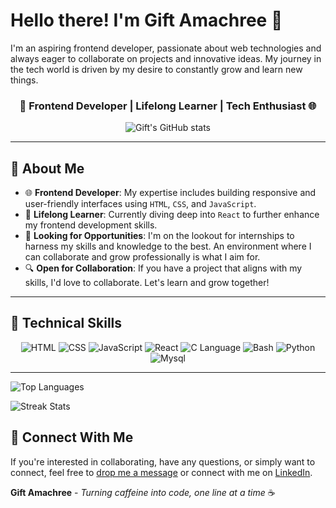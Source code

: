 
# Hello there! I'm Gift Amachree 👋

I'm an aspiring frontend developer, passionate about web technologies and always eager to collaborate on projects and innovative ideas. My journey in the tech world is driven by my desire to constantly grow and learn new things.

<h3 align="center">🚀 Frontend Developer | Lifelong Learner | Tech Enthusiast 🌐</h3>

<p align="center">
  <img src="https://github-readme-stats.vercel.app/api?username=jen67&show_icons=true&count_private=true" alt="Gift's GitHub stats" />
</p>

---

## 🌱 About Me

- 🌐 **Frontend Developer**: My expertise includes building responsive and user-friendly interfaces using `HTML`, `CSS`, and `JavaScript`.
- 📘 **Lifelong Learner**: Currently diving deep into `React` to further enhance my frontend development skills.
- 🚀 **Looking for Opportunities**: I'm on the lookout for internships to harness my skills and knowledge to the best. An environment where I can collaborate and grow professionally is what I aim for.
- 🔍 **Open for Collaboration**: If you have a project that aligns with my skills, I'd love to collaborate. Let's learn and grow together!

---

## 💼 Technical Skills

<p align="center">
  <img src="https://img.icons8.com/color/30/html-5.png" alt="HTML"/>
  <img src="https://img.icons8.com/color/30/css3.png" alt="CSS"/>
  <img src="https://img.icons8.com/color/30/javascript.png" alt="JavaScript"/>
  <img src="https://img.icons8.com/color/30/react-native.png" alt="React"/>
  <img src="https://img.icons8.com/color/30/c-programming.png" alt="C Language"/>
  <img src="https://img.icons8.com/color/30/console.png" alt="Bash"/>
  <img src="https://img.icons8.com/color/30/python.png" alt="Python"/>
  <img src="https://img.icons8.com/color/30/mysql.png" alt="Mysql"/>
</p>

---

![Top Languages](https://github-readme-stats.vercel.app/api/top-langs/?username=jen67&layout=compact)

![Streak Stats](https://github-readme-streak-stats.herokuapp.com/?user=jen67)

## 💌 Connect With Me

If you're interested in collaborating, have any questions, or simply want to connect, feel free to [drop me a message](mailto:amakrigift2000@gmail.com) or connect with me on [LinkedIn](https://www.linkedin.com/in/gift-amachree-8a523623b/).

**Gift Amachree** - _Turning caffeine into code, one line at a time_ ☕️
